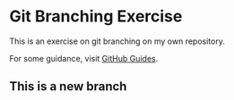# Git Branching Exercise

This is an exercise on git branching on my own repository.

For some guidance, visit [GitHub Guides](https://guides.github.com/).

## This is a new branch